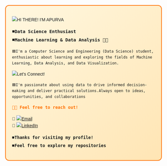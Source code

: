 <div style="border: 2px solid #FF6F00; border-radius: 12px; padding: 20px; background: linear-gradient(135deg, #FFF8E1, #FFE5B4); font-family: 'Poppins', sans-serif; line-height: 1.6;">

<!-- Google Font -->
<link href="https://fonts.googleapis.com/css2?family=Poppins:wght@400;600&display=swap" rel="stylesheet">

![HI THERE! I'M APURVA](https://img.shields.io/badge/%20HI%20THERE!%20I'M%20APURVA-ffffff?style=for-the-badge&labelColor=FF8C42&color=FFD9B3)

<span style="font-size: 1.05rem; font-weight: 500;">⏹<b>`Data Science Enthusiast`</b></span>  
<span style="font-size: 1.05rem; font-weight: 500;">⏹<b>`Machine Learning & Data Analysis 🤖📶`</b></span>  

`🟦I'm a Computer Science and Engineering (Data Science) student, enthusiastic about learning and exploring the fields of Machine Learning, Data Analysis, and Data Visualization.`

![Let's Connect!](https://img.shields.io/badge/%20Let's%20Connect!-FFF3E0?style=for-the-badge&labelColor=FFB74D&color=FFE0B2)

`🟦I'm passionate about using data to drive informed decision-making and deliver practical solutions.Always open to ideas, opportunities, and collaborations`  


<span style="font-size: 1rem; font-weight: 600; color: #FF6F00;">`🚀💌 Feel free to reach out!`</span>  

🔸 [![Email](https://img.shields.io/badge/Email-FF6F00?logo=gmail&style=flat-square&logoColor=white)](mailto:your.bireapurva@gmail.com)  
🔹 [![LinkedIn](https://img.shields.io/badge/LinkedIn-blue?logo=linkedin&style=flat-square)](https://www.linkedin.com/in/apurvabire19)

<span style="font-size: 1rem;">⏹<b>`Thanks for visiting my profile!`</b></span>  
<span style="font-size: 1rem;">⏹<b>`Feel free to explore my repositories`</b></span>  

</div>